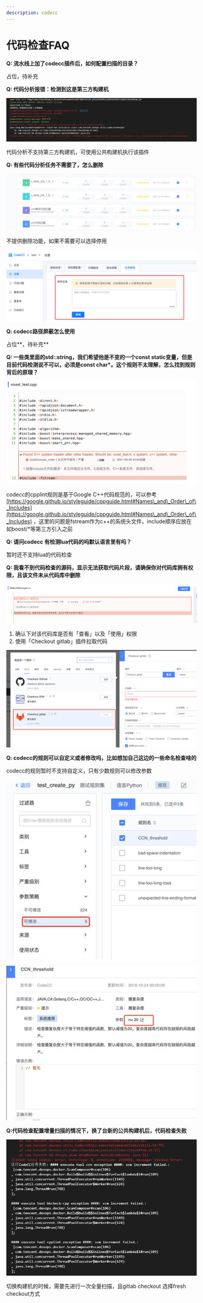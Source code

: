 ```yaml
---
description: codecc
---
```


# 代码检查FAQ

**Q: 流水线上加了codecc插件后，如何配置扫描的目录？**

占位，待补充

**Q: 代码分析报错：检测到这是第三方构建机**

![](../../.gitbook/assets/企业微信截图_16393674859420.png)

代码分析不支持第三方构建机，可使用公共构建机执行该插件

**Q: 有些代码分析任务不需要了，怎么删除**

![](../../.gitbook/assets/企业微信截图_16394863726885.png)

不提供删除功能，如果不需要可以选择停用

![](../../.gitbook/assets/wecom-temp-86ae0a86fe2fc72292be8a99ea3aca3c.png)

**Q: codecc路径屏蔽怎么使用**

占位**，待补充**

**Q: 一些类里面的std::string，我们希望他是不变的一个const static变量，但是目前代码检测说不可以，必须是const char\*。这个规则不太理解，怎么找到规则背后的原理？**

![](../../.gitbook/assets/image-20220228142134-yoCpG.png)

codecc的cpplint规则是基于Google C++代码规范的，可以参考[https://google.github.io/styleguide/cppguide.html#Names\_and\_Order\_of\_Includes](https://google.github.io/styleguide/cppguide.html#Names\_and\_Order\_of\_Includes) ，这里的问题是fstream作为c++的系统头文件，include顺序应放在如boost/\*等第三方引入之前

**Q: 请问codecc 有检测lua代码的吗默认语言里有吗？**

暂时还不支持lua的代码检查

**Q: 我看不到代码检查的源码，显示无法获取代码片段，请确保你对代码库拥有权限，且该文件未从代码库中删除**

![](../../.gitbook/assets/企业微信截图_162764646337.png)

1. 确认下对该代码库是否有「查看」以及「使用」权限
2. 使用「Checkout gitlab」插件拉取代码

![](../../.gitbook/assets/wecom-temp-cf8119964a088f29ea8c6ab91207001b.png)

**Q: codecc的规则可以自定义或者修改吗，比如想加自己这边的一些命名检查啥的**

codecc的规则暂时不支持自定义，只有少数规则可以修改参数

![](../../.gitbook/assets/wecom-temp-08d0c28a28b7da8ca0aa399a96834f15.png)

![](../../.gitbook/assets/wecom-temp-54ddc1c54d449c261c04721f0cf403d2.png)

**Q:代码检查配置增量扫描的情况下，换了台新的公共构建机后，代码检查失败**

![](../../.gitbook/assets/企业微信截图_16388456801202.png)

切换构建机的时候，需要先进行一次全量扫描，且gitlab checkout 选择fresh checkout方式

